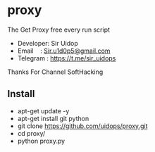 # proxy
The Get Proxy free every run script

* Developer: Sir Uidop
* Email    : Sir.u1d0p5@gmail.com
* Telegram : https://t.me/sir_uidops

Thanks For Channel SoftHacking

## Install

* apt-get update -y
* apt-get install git python
* git clone https://github.com/uidops/proxy.git
* cd proxy/
* python proxy.py

